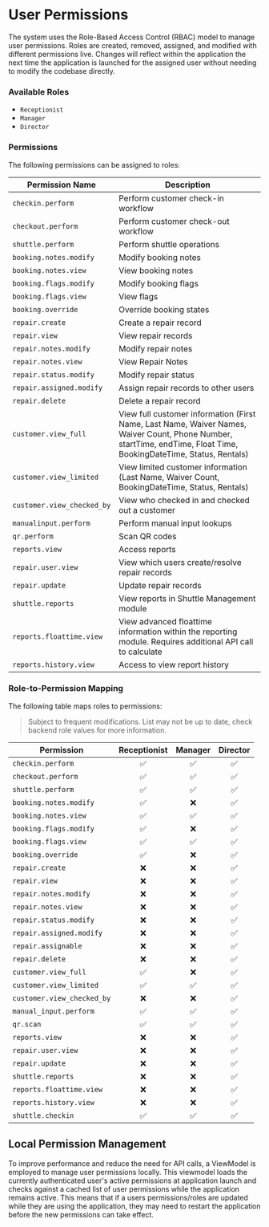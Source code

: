 # **User Permissions**

The system uses the Role-Based Access Control (RBAC) model to manage user permissions. Roles are created, removed, assigned, and modified with different permissions live. Changes will reflect within the application the next time the application is launched for the assigned user without needing to modify the codebase directly.

### Available Roles

- `Receptionist`
- `Manager`
- `Director`

### Permissions

The following permissions can be assigned to roles:

| **Permission Name**        | **Description**                                                                                          |
| -------------------------- | -------------------------------------------------------------------------------------------------------- |
| `checkin.perform`          | Perform customer check-in workflow                                                                       |
| `checkout.perform`         | Perform customer check-out workflow                                                                      |
| `shuttle.perform`          | Perform shuttle operations                                                                               |
| `booking.notes.modify`     | Modify booking notes                                                                                     |
| `booking.notes.view`       | View booking notes                                                                                       |
| `booking.flags.modify`     | Modify booking flags                                                                                     |
| `booking.flags.view`       | View flags                                                                                               |
| `booking.override` | Override booking states |
| `repair.create`            | Create a repair record                                                                                   |
| `repair.view`              | View repair records                                                                                      |
| `repair.notes.modify`      | Modify repair notes                                                                                      |
| `repair.notes.view`        | View Repair Notes                                                                                        |
| `repair.status.modify`     | Modify repair status                                                                                     |
| `repair.assigned.modify`   | Assign repair records to other users                                                                     |
| `repair.delete`            | Delete a repair record                                                                                   |
| `customer.view_full`       | View full customer information (First Name, Last Name, Waiver Names, Waiver Count, Phone Number, startTime, endTime, Float Time, BookingDateTime, Status, Rentals) |
| `customer.view_limited`    | View limited customer information (Last Name, Waiver Count, BookingDateTime, Status, Rentals)            |
| `customer.view_checked_by` | View who checked in and checked out a customer                                                           |
| `manualinput.perform`     | Perform manual input lookups                                                                             |
| `qr.perform`                  | Scan QR codes                                                                                       |
| `reports.view`             | Access reports                                                                                           |
| `repair.user.view` | View which users create/resolve repair records |
| `repair.update` | Update repair records |
|  `shuttle.reports` | View reports in Shuttle Management module | 
| `reports.floattime.view` | View advanced floattime information within the reporting module. Requires additional API call to calculate |
| `reports.history.view` | Access to view report history | 

### Role-to-Permission Mapping

The following table maps roles to permissions:

> Subject to frequent modifications. List may not be up to date, check backend role values for more information.

| **Permission**             | **Receptionist** | **Manager** | **Director** |
| -------------------------- | :----------------: | :------------: | :----------:  |
| `checkin.perform`          | ✅                  | ✅             | ✅           |
| `checkout.perform`         | ✅                  | ✅             | ✅           |
| `shuttle.perform`          | ✅                  | ✅             | ✅           |
| `booking.notes.modify`     | ✅                  | ❌             | ✅           |
| `booking.notes.view`       | ✅                  | ✅             | ✅           |
| `booking.flags.modify`     | ✅                  | ❌             | ✅           |
| `booking.flags.view`       | ✅                  | ✅             | ✅           |
| `booking.override`         | ✅                  | ❌             | ✅           |
| `repair.create`            | ❌                  | ❌             | ✅           |
| `repair.view`              | ❌                  | ❌             | ✅           |
| `repair.notes.modify`      | ❌                  | ❌             | ✅           |
| `repair.notes.view`        | ❌                  | ❌             | ✅           |
| `repair.status.modify`     | ❌                  | ❌             | ✅           |
| `repair.assigned.modify`   | ❌                  | ❌             | ✅           |
| `repair.assignable`        | ❌                  | ❌             | ✅           |
| `repair.delete`            | ❌                  | ❌             | ✅           |
| `customer.view_full`       | ✅                  | ❌             | ✅           |
| `customer.view_limited`    | ✅                  | ✅             | ✅           |
| `customer.view_checked_by` | ❌                  | ❌             | ✅           |
| `manual_input.perform`     | ✅                  | ✅             | ✅           |
| `qr.scan`                  | ✅                  | ✅             | ✅           |
| `reports.view`             | ❌                  | ❌             | ✅           |
| `repair.user.view`         | ❌                  | ❌             | ✅           |
| `repair.update`            | ❌                  | ❌             | ✅           |
| `shuttle.reports`          | ❌                  | ❌             | ✅           |
| `reports.floattime.view`| ❌ | ❌ | ✅ |
| `reports.history.view` | ❌ | ❌ | ✅ |
| `shuttle.checkin` | ✅ | ✅ | ✅ |

## Local Permission Management

To improve performance and reduce the need for API calls, a ViewModel is employed to manage user permissions locally. This viewmodel loads the currently authenticated user's active permissions at application launch and checks against a cached list of user permissions while the application remains active. This means that if a users permissions/roles are updated while they are using the application, they may need to restart the application before the new permissions can take effect. 
